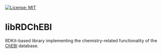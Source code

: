 [![License: MIT](https://img.shields.io/badge/License-MIT-yellow.svg)](https://opensource.org/licenses/MIT)

# libRDChEBI

RDKit-based library implementing the chemistry-related functionality of the [ChEBI](https://www.ebi.ac.uk/chebi/) database.
